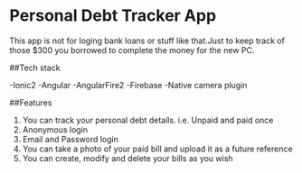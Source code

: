 # Personal Debt Tracker App

This app is not for loging bank loans or stuff like that.Just to keep track of those $300 you borrowed to complete the money for
the new PC.

##Tech stack

-Ionic2
-Angular
-AngularFire2
-Firebase
-Native camera plugin

##Features

1. You can track your personal debt details. i.e. Unpaid and paid once
2. Anonymous login 
3. Email and Password login
4. You can take a photo of your paid bill and upload it as a future reference
5. You can create, modify and delete your bills as you wish 

